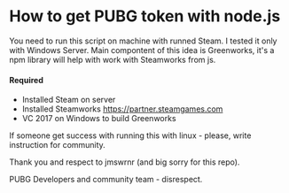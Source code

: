 # How to get PUBG token with node.js
You need to run this script on machine with runned Steam. I tested it only with Windows Server. Main compontent of this idea is Greenworks, it's a npm library will help with work with Steamworks from js.

#### Required
* Installed Steam on server
* Installed Steamworks https://partner.steamgames.com
* VC 2017 on Windows to build Greenworks

If someone get success with running this with linux - please, write instruction for community.

Thank you and respect to jmswrnr (and big sorry for this repo).

PUBG Developers and community team - disrespect. 
 
